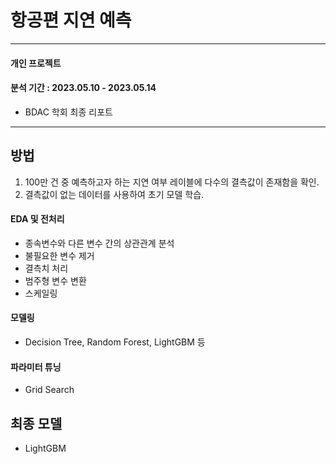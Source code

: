 # 항공편 지연 예측 


---

#### 개인 프로젝트

#### 분석 기간 : 2023.05.10 - 2023.05.14

- BDAC 학회 최종 리포트

---

## 방법

1. 100만 건 중 예측하고자 하는 지연 여부 레이블에 다수의 결측값이 존재함을 확인.
2. 결측값이 없는 데이터를 사용하여 초기 모델 학습.

#### EDA 및 전처리
- 종속변수와 다른 변수 간의 상관관계 분석
- 불필요한 변수 제거
- 결측치 처리
- 범주형 변수 변환
- 스케일링

#### 모델링
- Decision Tree, Random Forest, LightGBM 등

#### 파라미터 튜닝
- Grid Search

## 최종 모델
- LightGBM 
